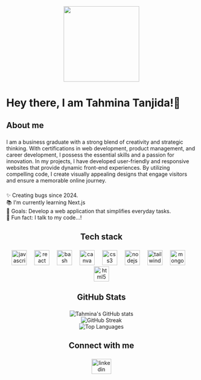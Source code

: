 <div align="center">
  <img height="200" src="https://i.ibb.co.com/vCMtf4yx/Navy-Blue-Geometric-Technology-Linked-In-Banner-6.png"  />
</div>

###

<h1 align="left">Hey  there, I am Tahmina Tanjida!👋</h1>

###

<h2 align="left">About me</h2>

###

<p align="left">I am a business graduate with a strong blend of creativity and strategic thinking. With certifications in web development, product management, and career development, I possess the essential skills and a passion for innovation. In my projects, I have developed user-friendly and responsive websites that provide dynamic front-end experiences. By utilizing compelling code, I create visually appealing designs that engage visitors and ensure a memorable online journey.</p>

###

<p align="left">✨ Creating bugs since 2024.<br>📚 I'm currently learning Next.js<br>🎯 Goals: Develop a web application that simplifies everyday tasks.<br>🎲 Fun fact:  I talk to my code…!</p>

###

<h2 align="center">Tech stack</h2>

###

<div align="center">
  <img src="https://cdn.jsdelivr.net/gh/devicons/devicon/icons/javascript/javascript-original.svg" height="40" alt="javascript logo"  />
  <img width="12" />
  <img src="https://cdn.jsdelivr.net/gh/devicons/devicon/icons/react/react-original.svg" height="40" alt="react logo"  />
  <img width="12" />
  <img src="https://cdn.jsdelivr.net/gh/devicons/devicon/icons/bash/bash-original.svg" height="40" alt="bash logo"  />
  <img width="12" />
  <img src="https://cdn.jsdelivr.net/gh/devicons/devicon/icons/canva/canva-original.svg" height="40" alt="canva logo"  />
  <img width="12" />
  <img src="https://cdn.jsdelivr.net/gh/devicons/devicon/icons/css3/css3-original.svg" height="40" alt="css3 logo"  />
  <img width="12" />
  <img src="https://cdn.jsdelivr.net/gh/devicons/devicon/icons/nodejs/nodejs-original.svg" height="40" alt="nodejs logo"  />
  <img width="12" />
  <img src="https://cdn.jsdelivr.net/gh/devicons/devicon/icons/tailwindcss/tailwindcss-original-wordmark.svg" height="40" alt="tailwindcss logo"  />
  <img width="12" />
  <img src="https://cdn.jsdelivr.net/gh/devicons/devicon/icons/mongodb/mongodb-original.svg" height="40" alt="mongodb logo"  />
  <img width="12" />
  <img src="https://cdn.jsdelivr.net/gh/devicons/devicon/icons/html5/html5-original.svg" height="40" alt="html5 logo"  />
</div>

###

<h2 align="center">GitHub Stats</h2>

###

<div align="center">
  <img src="https://github-readme-stats.vercel.app/api?username=tahminatanjidamiti&show_icons=true&theme=radical" alt="Tahmina's GitHub stats" />
  <br/>
  <img src="https://github-readme-streak-stats.herokuapp.com/?user=tahminatanjidamiti&theme=radical" alt="GitHub Streak" />
  <br/>
  <img src="https://github-readme-stats.vercel.app/api/top-langs/?username=tahminatanjidamiti&layout=compact&theme=radical" alt="Top Languages" />
</div>

###

<h2 align="center">Connect with me</h2>

###

<div align="center">
  <a href="https://www.linkedin.com/in/tahminatanjida/" target="_blank">
    <img src="https://raw.githubusercontent.com/maurodesouza/profile-readme-generator/master/src/assets/icons/social/linkedin/default.svg" width="52" height="40" alt="linkedin logo"  />
  </a>
</div>

###
